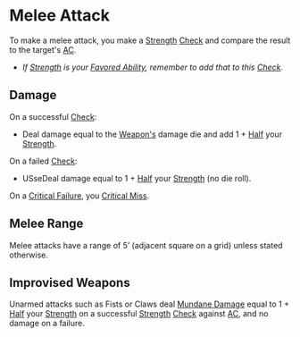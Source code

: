 # Melee Attack
To make a melee attack, you make a [Strength](../Player%20Characters/Chosen%20Statistics/Strength.md) [Check](Check.md) and compare the result to the target's [AC](../Player%20Characters/Derived%20Statistics/Armor%20Class.md). 
- *If [Strength](../Player%20Characters/Chosen%20Statistics/Strength.md) is your [Favored Ability](../Player%20Characters/Favored%20Ability.md), remember to add that to this [Check](Check.md).*
## Damage
On a successful [Check](Check.md):
- Deal damage equal to the [Weapon's](../Items/Weapons.md) damage die and add 1 + [Half](../Foreword/Rule%20for%20rules.md#Halving) your [Strength](../Player%20Characters/Chosen%20Statistics/Strength.md).

On a failed [Check](Check.md):
- USseDeal damage equal to 1 + [Half](../Foreword/Rule%20for%20rules.md#Halving) your [Strength](../Player%20Characters/Chosen%20Statistics/Strength.md) (no die roll).

On a [Critical Failure](Dice%20Rolls/Critical%20Failure.md), you [Critical Miss](Dice%20Rolls/Critical%20Miss.md).
## Melee Range
Melee attacks have a range of 5’ (adjacent square on a grid) unless stated otherwise.
## Improvised Weapons
Unarmed attacks such as Fists or Claws deal [Mundane Damage](../Damage%20Types/Mundane%20Damage.md) equal to 1 + [Half](../Foreword/Rule%20for%20rules.md#Halving) your [Strength](../Player%20Characters/Chosen%20Statistics/Strength.md) on a successful [Strength](../Player%20Characters/Chosen%20Statistics/Strength.md) [Check](Check.md) against [AC](../Player%20Characters/Derived%20Statistics/Armor%20Class.md), and no damage on a failure.